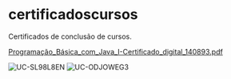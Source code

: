 # certificadoscursos

Certificados de conclusão de cursos.

[Programação_Básica_com_Java_I-Certificado_digital_140893.pdf](https://github.com/DiegoFroehlichLeal/certificadoscursos/files/4272272/Programacao_Basica_com_Java_I-Certificado_digital_140893.pdf)


![UC-SL98L8EN](https://user-images.githubusercontent.com/44949358/75631893-840fa180-5bd5-11ea-86b6-d20b8a83dfb0.jpg)
![UC-ODJOWEG3](https://user-images.githubusercontent.com/44949358/75631930-d8b31c80-5bd5-11ea-9bd2-01f84bbac471.jpg)
